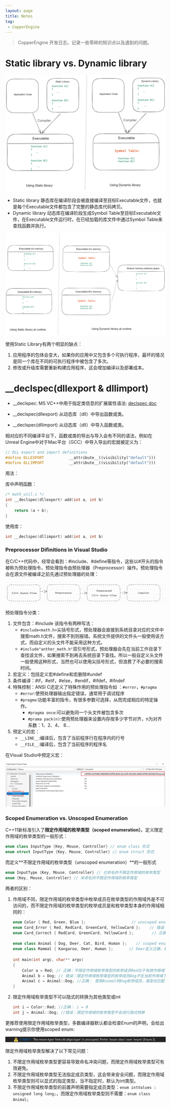 ```yaml
---
layout: page
title: Notes
tag: 
 - CopperEngine
---
```


> CopperEngine 开发日志。记录一些零碎的知识点以及遇到的问题。

# Static library vs. Dynamic library

![image-20220504172817314](../../assets/img/StaticLibrary_vs._DynamicLibray_Compiler.png)

* Static library 静态库在编译阶段会被直接编译至目标Executable文件，也就是每个Executable文件都包含了完整的静态库代码拷贝。
* Dynamic library 动态库在编译阶段生成Symbol Table至目标Executable文件，在Executable文件运行时，在已经加载的库文件中通过Symbol Table来查找函数并执行。

![image-20220504171941850](../../assets/img/StaticLibrary_vs._DynamicLibray_Runtime.png)

使用Static Library有两个明显的缺点：

1. 应用程序的包体会变大，如果你的应用中又包含多个可执行程序，最坏的情况是同一个库在不同的可执行程序中被包含了多次。
2. 修改或升级库需要重新构建应用程序，这会增加编译以及部署成本。

# __declspec(dllexport & dllimport)

* __declspec: MS VC++中用于指定类信息的扩展属性语法: [declspec doc](https://docs.microsoft.com/en-us/cpp/cpp/declspec?view=msvc-170)

* __declspec(dllexport) 从动态库（dll）中导出函数或类。

* __declspec(dllimport) 从动态库（dll）中导入函数或类。

相对应的不同编译平台下，函数或类的导出与导入会有不同的语法，例如在Unreal Engine中对于Mac平台（GCC）中导入导出的宏就被定义为：

```c++
// DLL export and import definitions
#define DLLEXPORT			__attribute__((visibility("default")))
#define DLLIMPORT			__attribute__((visibility("default")))
```

用法：

库中声明函数：

```c
/* math_util.c */
int __declspec(dllexport) add(int a, int b)
{
    return (a + b);
}
```

使用库：

```c
int __declspec(dllimport) add(int a, int b)
```

### Preprocessor Difinitions in Visual Studio

在C/C++代码中，经常会看到：#include、#define等指令，这些以#开头的指令被称为预处理指令，预处理指令由预处理器（Preprocessor）操作。预处理指令会在源文件被编译之前先通过预处理器的处理：

![image-20220519112320822](./Images/Notes/image-20220519112320822.png)

预处理指令分类：

1. 文件包含：#include 该指令有两种写法：
   - `#include<math.h>`尖括号形式，预处理器会直接到系统目录对应的文件中搜索math.h文件，搜索不到则报错。系统文件提供的文件头一般使用该方式，而自定义的头文件不能采用这种方式。
   - `#include"anther_math.h"`双引号形式，预处理器会先在当前工作目录下查找该文件，如果搜索不到再去系统目录下查找。所以一般自定义头文件一般使用这种形式，当然也可以使用尖括号形式，但浪费了不必要的搜索时间。
2. 宏定义：包括定义宏#define和宏删除#undef
3. 条件编译：#if，#elif，#else，#endif，#ifdef，#ifndef
4. 特殊控制：ANSI C还定义了特殊作用的预处理指令如 ：`#error`，`#pragma`
   - `#error`:使预处理器输出指定错误，通常用于调试程序
   - `#pragma`:功能丰富的指令，有很多参数可选择，从而完成相应的特定操作。
      - `#pragma once`:可以避免同一个头文件被包含多次
      - `#prama pack(n)`:使用预处理器来设置内存按多少字节对齐，n为对齐系数：1、2、4、 8...
5. 预定义的宏：
   - `__LINE__`:编译后，包含了当前程序行在程序内的行号
   - `__FILE__`:编译后，包含了当前程序的程序名

在Visual Studio中预定义宏：

![image-20220519224246071](./Images/Notes/image-20220519224246071.png)

### Scoped Enumeration vs. Unscoped Enumeration

C++11新标准引入了**限定作用域的枚举类型（scoped enumeration）**。定义限定作用域的枚举类型的一般形式：

```c++
enum class InputType {Key, Mouse, Controller} // enum class 形式
enum struct InputType {Key, Mouse, Controller} // enum struct 形式
```

而定义**不限定作用域的枚举类型（unscoped enumeration）**的一般形式

```c++
enum InputType {Key, Mouse, Controller} // 已命名的不限定作用域的枚举类型
enum {Key, Mouse, Controller} // 未命名的不限定作用域的枚举类型
```

两者的区别：

1. 作用域不同，限定作用域的枚举类型中枚举成员在枚举类型的作用域外是不可访问的，而不限定作用域的枚举类型的枚举成员是和枚举类型本身的作用域相同的：

   ```C++
   enum Color { Red, Green, Blue };                    // unscoped enumeration Color
   enum Card_Error { Red, RedCard, GreenCard, YellowCard };    // 错误！重复定义了red，当前作用域下已在Color中定义了Red
   enum Card_Correct { RedCard, GreenCard, YellowCard }; 		// 正确
   
   enum class Animal { Dog, Deer, Cat, Bird, Human };    // scoped enumeration class
   enum class Mammal { Kangaroo, Deer, Human };       // Deer定义正确，枚举成员作于域不同
   
   int main(int argc, char** argv)
   {
       Color a = Red; // 正确：不限定作用域枚举类型的枚举成员Red位于有效作用域下
       Animal b = Dog; // 错误：限定作用域枚举类型的枚举成员Dog不在当前作用域下
       Animal c = Animal::Dog; //正确： 使用Animal的Dog枚举成员，类型也匹配
   }
   ```

2. 限定作用域枚举类型不可以隐式的转换为其他类型或int

   ```c++
   int i = Color::Red; //正确： i = 0
   int j = Animal::Dog; //错误：限定作用域的枚举类型不会进行隐式转换
   ```

更推荐使用限定作用域枚举类型，多数编译器默认都会检查Enum的声明，会给出warning提示你使用scoped enum:

![image-20220520122913036](./Images/Notes/image-20220520122913036.png)

限定作用域枚举类型解决了以下常见问题：

1. 不限定作用域枚举类型更容易导致命名冲突问题，而限定作用域枚举类型可有效避免。
2. 不限定作用域枚举类型无法指定成员类型，这会带来安全问题，而限定作用域枚举类型则可以显式的指定类型，当不指定时，默认为int类型。
3. 不限定作用域枚举类型的前置声明需要指定成员类型：`enum intValues : unsigned long long;`，而限定作用域枚举类型则不需要：`enum class Animal;`
